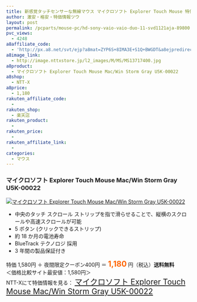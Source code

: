 ```yaml
---
title: 新感覚タッチセンサーな無線マウス マイクロソフト Explorer Touch Mouse 特価1,180円！送料無料！
author: 激安・格安・特価情報ツウ
layout: post
permalink: /pcparts/mouse-pc/hd-sony-vaio-vaio-duo-11-svd1121aja-89800.html
pvc_views:
  - 4248
a8affiliate_code:
  - 'http://px.a8.net/svt/ejp?a8mat=ZYP6S+8IMA3E+S1Q+BWGDT&a8ejpredirect=http://nttxstore.jp/_II_MS13717400'
a8image_link:
  - http://image.nttxstore.jp/l2_images/M/MS/MS13717400.jpg
a8product:
  - マイクロソフト Explorer Touch Mouse Mac/Win Storm Gray U5K-00022
a8shop:
  - NTT-X
a8price:
  - 1,180
rakuten_affiliate_code:
  - 
rakuten_shop:
  - 楽天店
rakuten_product:
  - 
rakuten_price:
  - 
rakuten_affiliate_link:
  - 
categories:
  - マウス
---
```

### マイクロソフト Explorer Touch Mouse Mac/Win Storm Gray U5K-00022

<div class="img-bg2 img_L">
  <a title="マイクロソフト Explorer Touch Mouse Mac/Win Storm Gray U5K-00022" href="http://px.a8.net/svt/ejp?a8mat=ZYP6S+8IMA3E+S1Q+BWGDT&a8ejpredirect=http://nttxstore.jp/_II_MS13717400" target="_blank"><img src="http://i0.wp.com/image.nttxstore.jp/l2_images/M/MS/MS13717400.jpg?resize=120%2C120" border="0" alt="マイクロソフト Explorer Touch Mouse Mac/Win Storm Gray U5K-00022" style="border: 0pt none;" data-recalc-dims="1" /></a>
</div>

<!--more-->

  * 中央のタッチ スクロール ストリップを指で滑らせることで、縦横のスクロールや高速スクロールが可能
  * 5 ボタン (クリックできるストリップ)
  * 約 18 か月の電池寿命
  * BlueTrack テクノロジ 採用
  * 3 年間の製品保証付き

特価 1,580円 ＋ 夜間限定クーポン400円 ＝ <span style="color: #ff6600; font-size: 150%;"><strong>1,180</strong></span> 円（税込）**送料無料**  
＜価格比較サイト最安値：1,580円＞  
NTT-Xにて特価情報を見る： <span style="font-size: 150%;"><a href="http://px.a8.net/svt/ejp?a8mat=ZYP6S+8IMA3E+S1Q+BWGDT&a8ejpredirect=http://nttxstore.jp/_II_MS13717400" target="_blank">マイクロソフト Explorer Touch Mouse Mac/Win Storm Gray U5K-00022</a></span>